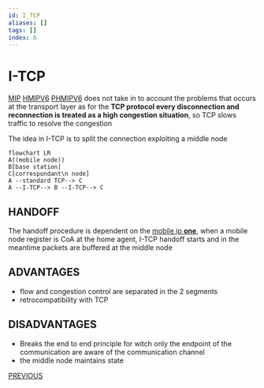 ```yaml
---
id: I_TCP
aliases: []
tags: []
index: 6
---
```


#  I-TCP

[MIP](MOBILE_IP.md) [HMIPV6](HIERARCHICAL_MOBILE_IPV6.md) [PHMIPV6](PROXY_HIERARCHICAL_MOBILE_IPV6.md)  does not take in to account the problems that occurs at the transport layer as for the **TCP protocol every disconnection and reconnection is treated as a high congestion situation**, so TCP slows traffic to resolve the congestion

The idea in I-TCP is to split the connection exploiting a middle node

```mermaid
flowchart LR
A((mobile node))
B[base station]
C[correspondant\n node]
A --standard TCP--> C
A --I-TCP--> B --I-TCP--> C
```

## HANDOFF

The handoff procedure is dependent on the [mobile ip **one**](MOBILE_IP.md), when a mobile node register is CoA at the home agent, I-TCP handoff starts and in the meantime packets are buffered at the middle node

## ADVANTAGES

- flow and congestion control are separated in the 2 segments
- retrocompatibility with TCP

## DISADVANTAGES

- Breaks the end to end principle for witch only the endpoint of the communication are aware of the communication channel
- the middle node maintains state

[PREVIOUS](PROXY_HIERARCHICAL_MOBILE_IPV6.md)
